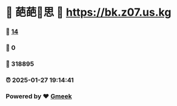 # 🌚  葩葩🔭思 :link: https://bk.z07.us.kg 
### :page_facing_up: [14](https://bk.z07.us.kg/tag.html) 
### :speech_balloon: 0 
### :hibiscus: 318895 
### :alarm_clock: 2025-01-27 19:14:41 
### Powered by :heart: [Gmeek](https://github.com/Meekdai/Gmeek)
